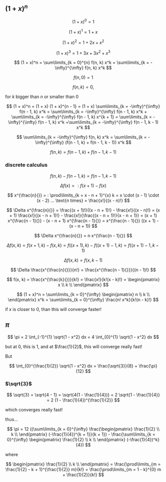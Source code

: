 ## $(1 + x)^n$

$$ (1 + x)^0 = 1 $$

$$ (1 + x)^1 = 1 + x $$

$$ (1 + x)^2 = 1 + 2x + x^2 $$

$$ (1 + x)^3 = 1 + 3x + 3x^2 + x^3 $$

$$ (1 + x)^n = \sum\limits_{k = 0}^{n} f(n, k) x^k = \sum\limits_{k = -\infty}^{\infty} f(n, k) x^k $$

$$ f(n, 0) = 1 $$

$$ f(n, k) = 0, $$

for $k$ bigger than $n$ or smaller than $0$

$$ (1 + x)^n = (1 + x) (1 + x)^{n - 1} = (1 + x) \sum\limits_{k = -\infty}^{\infty} f(n - 1, k) x^k = \sum\limits_{k = -\infty}^{\infty} f(n - 1, k) x^k + \sum\limits_{k = -\infty}^{\infty} f(n - 1, k) x^{k + 1} = \sum\limits_{k = -\infty}^{\infty} f(n - 1, k) x^k +\sum\limits_{k = -\infty}^{\infty} f(n - 1, k - 1) x^k $$

$$ \sum\limits_{k = -\infty}^{\infty} f(n, k) x^k = \sum\limits_{k = -\infty}^{\infty} (f(n - 1, k) + f(n - 1, k - 1)) x^k $$

$$ f(n, k) = f(n - 1, k) + f(n - 1, k - 1) $$

### discrete calculus

$$ f(n, k) - f(n - 1, k) = f(n - 1, k - 1) $$

$$ \Delta f(x) = : f(x + 1) - f(x) $$

$$ x^{\frac{n}{}} = : \prod\limits_{k = x - n + 1}^{x} k = x \cdot (x - 1) \cdot (x - 2) ... \text{n times} = \frac{x!}{(x - n)!} $$

$$ \Delta x^{\frac{n}{}} = \frac{(x + 1)!}{(x - n + 1)!} - \frac{x!}{(x - n)!} = (x + 1) \frac{x!}{(x - n + 1)!} - \frac{x!}{\frac{(x - n + 1)!}{x - n + 1}} = (x + 1) x^{\frac{n - 1}{}} - (x - n + 1) x^{\frac{n - 1}{}} = x^{\frac{n - 1}{}} ((x + 1) - (x - n + 1)) $$

$$ \Delta x^{\frac{n}{}} = n x^{\frac{n - 1}{}} $$

$$ \Delta f(x, k) = f(x + 1, k) - f(x, k) = f((x + 1), k) - f((x + 1) - 1, k) = f((x + 1) - 1, k - 1) $$

$$ \Delta f(x, k) = f(x, k - 1) $$

$$ \Delta \frac{x^{\frac{n}{}}}{n!} = \frac{x^{\frac{n - 1}{}}}{(n - 1)!} $$

$$ f(x, k) = \frac{x^{\frac{k}{}}}{k!} = \frac{x!}{k!(x - k)!} = \begin{pmatrix} x \\
k \\ \end{pmatrix} $$

$$ (1 + x)^n = \sum\limits_{k = 0}^{\infty} \begin{pmatrix} n \\
k \\ \end{pmatrix} x^k = \sum\limits_{k = 0}^{\infty} \frac{n! x^k}{k!(n - k)!} $$

if $x$ is closer to $0$, than this will converge faster!

## $\pi$

$$ \pi = 2 \int_{-1}^{1} \sqrt{1 - x^2} dx = 4 \int_{0}^{1} \sqrt{1 - x^2} dx $$

but at $0$, this is $1$, and at $\frac{1}{2}$, this will converge really fast!

But

$$ \int_{0}^{\frac{1}{2}} \sqrt{1 - x^2} dx = \frac{\sqrt{3}}{8} + \frac{\pi}{12} $$

### $\sqrt{3}$

$$ \sqrt{3} = \sqrt{4 - 1} = \sqrt{4(1 - \frac{1}{4})} = 2 \sqrt{1 - \frac{1}{4}} = 2 (1 - \frac{1}{4})^{\frac{1}{2}} $$

which converges really fast!

thus...

$$ \pi = 12 ((\sum\limits_{k = 0}^{\infty} \frac{\begin{pmatrix} \frac{1}{2} \\
k \\ \end{pmatrix} (-\frac{1}{4})^{k + 1}}{k + 1}) - \frac{\sum\limits_{k = 0}^{\infty} \begin{pmatrix} \frac{1}{2} \\
k \\ \end{pmatrix} (-\frac{1}{4})^k}{4}) $$

where

$$ \begin{pmatrix} \frac{1}{2} \\
k \\ \end{pmatrix} = \frac{\prod\limits_{m = \frac{1}{2} - k + 1}^{\frac{1}{2}} m}{k!} = \frac{\prod\limits_{m = 1 - k}^{0} m + \frac{1}{2}}{k!} $$
